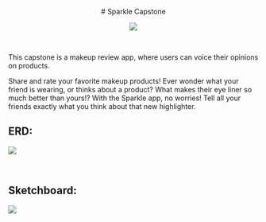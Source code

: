 <p align="center">
  # Sparkle Capstone 
</p>

<p align="center">
  <img  src="https://i.imgur.com/14LECtI.png">
</p>
<br>

This capstone is a makeup review app, where users can voice their opinions on products.

Share and rate your favorite makeup products! Ever wonder what your friend is wearing, or thinks about a product? What makes their eye liner so much better than yours!? With the Sparkle app, no worries! Tell all your friends exactly what you think about that new highlighter. 


## ERD:
<p align="left">
  <a href="https://dbdiagram.io/d/5f8f82c43a78976d7b787a3f">
    <img src="https://i.imgur.com/h9kh8nE.png">
  </a>
</p>
<br>
  
 ## Sketchboard:
 <p align="left">
  <a href="https://sketchboard.me/VCokqAw0aLg#/">
    <img src="https://i.imgur.com/ehyDWaj.png">
  </a>
 </p>
 <br>



